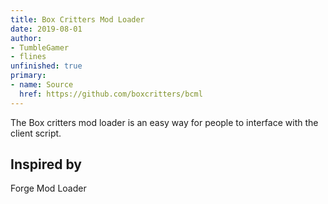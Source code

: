 ```yaml
---
title: Box Critters Mod Loader
date: 2019-08-01
author:
- TumbleGamer
- flines
unfinished: true
primary:
- name: Source
  href: https://github.com/boxcritters/bcml
---
```

The Box critters mod loader is an easy way for people to interface with the client script.

## Inspired by
Forge Mod Loader